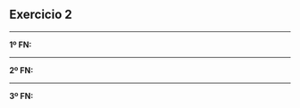 ## Exercicio 2


--------------------------------------------------------------------------------------------

**1º FN:**

--------------------------------------------------------------------------------------------
   
**2º FN:**

--------------------------------------------------------------------------------------------

**3º FN:**
